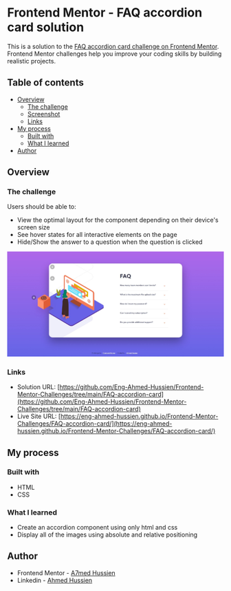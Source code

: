 # Frontend Mentor - FAQ accordion card solution

This is a solution to the [FAQ accordion card challenge on Frontend Mentor](https://www.frontendmentor.io/challenges/faq-accordion-card-XlyjD0Oam). Frontend Mentor challenges help you improve your coding skills by building realistic projects.

## Table of contents

- [Overview](#overview)
  - [The challenge](#the-challenge)
  - [Screenshot](#screenshot)
  - [Links](#links)
- [My process](#my-process)
  - [Built with](#built-with)
  - [What I learned](#what-i-learned)
- [Author](#author)

## Overview

### The challenge

Users should be able to:

- View the optimal layout for the component depending on their device's screen size
- See hover states for all interactive elements on the page
- Hide/Show the answer to a question when the question is clicked

![Screenshot](./images/Screenshot.jpeg)

### Links

- Solution URL: [https://github.com/Eng-Ahmed-Hussien/Frontend-Mentor-Challenges/tree/main/FAQ-accordion-card](https://github.com/Eng-Ahmed-Hussien/Frontend-Mentor-Challenges/tree/main/FAQ-accordion-card)
- Live Site URL: [https://eng-ahmed-hussien.github.io/Frontend-Mentor-Challenges/FAQ-accordion-card/](https://eng-ahmed-hussien.github.io/Frontend-Mentor-Challenges/FAQ-accordion-card/)

## My process

### Built with

- HTML
- CSS

### What I learned

- Create an accordion component using only html and css
- Display all of the images using absolute and relative positioning

## Author

- Frontend Mentor - [A7med Hussien](https://www.frontendmentor.io/profile/Eng-Ahmed-Hussien)
- Linkedin - [Ahmed Hussien](https://www.linkedin.com/in/ahmed-hussien-front-end-developer/)
